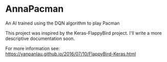 # AnnaPacman
An AI trained using the DQN algorithm to play Pacman

This project was inspired by the Keras-FlappyBird project. I'll write a more descriptive documentation soon.

For more information see: https://yanpanlau.github.io/2016/07/10/FlappyBird-Keras.html
